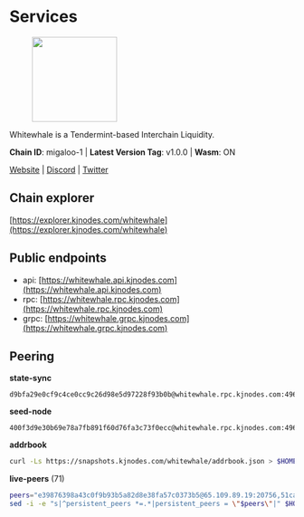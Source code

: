 # Services

<figure><img src="https://raw.githubusercontent.com/kj89/testnet_manuals/main/pingpub/logos/whitewhale.png" width="150" alt=""><figcaption></figcaption></figure>

Whitewhale is a Tendermint-based Interchain Liquidity.

**Chain ID**: migaloo-1 | **Latest Version Tag**: v1.0.0 | **Wasm**: ON

[Website](https://whitewhale.money) | [Discord](https://discord.gg/AyvcgD4jy3) | [Twitter](https://twitter.com/WhiteWhaleDefi)




## Chain explorer
[https://explorer.kjnodes.com/whitewhale](https://explorer.kjnodes.com/whitewhale)

## Public endpoints

* api: [https://whitewhale.api.kjnodes.com](https://whitewhale.api.kjnodes.com)
* rpc: [https://whitewhale.rpc.kjnodes.com](https://whitewhale.rpc.kjnodes.com)
* grpc: [https://whitewhale.grpc.kjnodes.com](https://whitewhale.grpc.kjnodes.com)

## Peering

**state-sync**

```text
d9bfa29e0cf9c4ce0cc9c26d98e5d97228f93b0b@whitewhale.rpc.kjnodes.com:49656
```

**seed-node**

```text
400f3d9e30b69e78a7fb891f60d76fa3c73f0ecc@whitewhale.rpc.kjnodes.com:49659
```

**addrbook**
```bash
curl -Ls https://snapshots.kjnodes.com/whitewhale/addrbook.json > $HOME/.migalood/config/addrbook.json
```

**live-peers** (71)
```bash
peers="e39876398a43c0f9b93b5a82d8e38fa57c0373b5@65.109.89.19:20756,51ca404bbc73d07fc0d6529388c90f807c5acf0b@65.109.104.72:20756,554eb4a15e05af8317c3f98d6efd51d1ace1bc9c@146.59.85.223:20756,d9bfa29e0cf9c4ce0cc9c26d98e5d97228f93b0b@65.109.88.38:49656,0f1d4faac06ce19b964a7e5db063b328e58fdc6f@65.108.141.109:46656,4da079a17063c84724965a5367bbf8a52528dd67@65.108.128.139:2060,f7dede5bd05eb9615c8c6fa273e25bd4f10f56b8@65.108.109.240:3000,aba0c3f98fb5bef1a0d991b8e2b8bba24f9908b6@65.108.111.236:55736,d23d14793da108b107ac809f5643d5bbbbbcb6a5@65.108.75.107:46656,f4cada0792353a16093ea9ecb872cb5962ce01ce@65.109.71.210:26656,8ab347211b90560a0dca64ef0e4eef29012f2f67@65.109.71.119:26656,0326c9ee117587b7ebe3b26b00820642a8cf48ff@65.108.238.102:20756,7e2bf7bdcc3b40a1dae4c9befb1ef1cb47d03c6d@65.108.10.37:26656,45a88789d86553f6cd7c7ee48786847e462e7dd6@5.75.161.219:26656,78f0f5aa89b7ed92a5728dd3f67f646d8dda5213@198.244.228.162:55736,0c38efdc028867765e68f02979958468384ad087@51.89.155.2:23656,32eed8c4079201b143d92860c9146b1d9e126aa2@168.119.89.8:26656,462a37ca052c4d058e505959393574045dce9489@116.202.36.240:20756,dfe5f91f824880e19d47475546d9874e0f2cea8c@5.79.74.229:8095,3b3428d679faa1bd498b3554ca798de3a0d802c6@162.19.89.8:20756,d8aa44568130ec24f953ce12708cb3ea72763cf5@88.208.241.28:26656,9780ea85f4d0f4cb5ebca14992ce11ebe1982d35@188.172.229.26:26656,b0a994ea4dd6371705e738e152f59936a569951e@89.58.43.178:49656,41caa4106f68977e3a5123e56f57934a2d34a1c1@95.214.53.5:27096,80be85c4980deccaa2fbd710029f0eb660dadf9a@51.81.16.186:26656,e91f650bb3d5b66762093150718af358c6355cc5@15.235.10.35:36656,4236750928a4dcb742e50e30e500ebc9ee39f240@35.223.246.103:26656,a46ad42b84690a2af0071f20337182b3bfba75fc@38.146.3.130:20756,c616069071f0864b5b0e995f8d8961536b41ab62@15.204.141.36:26656,e9e11032398b32a2dc6cc38b39bd81eb9125ed4d@65.108.97.58:2426,95a68d5280d9a3ae6d688e89bd4e4fe295b11a92@5.95.112.194:26656,45c246b7f17bb9d95a3155e53ae32850de03d946@195.14.6.2:26656,fe04ff9a13d8f0b23463e832f75eb5c845bd375e@213.239.214.73:7095,5429bc670b77cd9c61481912ea194bea8aa6d0cd@51.81.155.189:20756,3ef97d0e832e9e1312da0e5217a9297dd7f4b900@135.181.215.62:4110,a834ef7ec0a65ac7c5bf976a9af5adb3a71d7a19@65.108.8.247:20756,ccaccdf6bafcb57197d86a1420a289cd39fe0ae9@85.10.200.231:8095,6801b2f80cdb6a02fbc7e23e1e1d393788e37e84@64.5.123.231:26656,bad243ed32f5df33f3227aca407310e66ca19b19@116.202.143.92:20756,b3538ee0cf0245a5d7d7c1ef82cdf4a60e7d36ed@173.215.85.171:20080,9f55d181ba68c2a7b62d065fa5974bc1ada7395f@188.165.252.51:26656,dfb44159d26b62affd7112367e082b2397bbff15@65.108.136.206:26656,320ec920b1c1adc94556f9f64eeb575e07ef9d27@24.158.14.210:26656,6870906f86e474d88d077c7c55af36debe49da04@178.162.165.194:7095,347e6fa3c974e91aee92da5793486ba3f1bae67d@23.88.112.67:26656,a0a450ead908bd65813322c1373802ef32c5736d@65.108.235.33:4000,9c77e7e841e1e5231d0f793dfbe051e9cbb13747@94.79.54.137:16656,9f78d98a2196113cea17317ff655b2d78e1ed9c4@213.239.215.165:49656,d20e91b12956469860da37a8e538305dad8d23d4@185.119.118.110:4000,ebc272824924ea1a27ea3183dd0b9ba713494f83@195.3.220.136:27096,ba6f2c1a1174fbc19e1fff75922f56c779d788d8@38.146.3.131:20756,98e489fc375c4dd26eb0d2410fab4e1ab049f61b@144.126.141.236:26656,36e1c376a0c5da53382a8ccb081d6a3e4831d165@65.108.234.59:26666,59c74642d0ec4d012dd7bd0a7e5af1eadf2061b2@65.109.30.183:26656,2e756df28be5e4fa7d332ba732a160202ef86eee@167.235.21.165:26656,1d3809b25bbe6a29bc2415df77c9fc82e46fd384@18.117.74.187:26656,4f992b38332785ad794d52d936dc24792e719c9e@209.97.143.128:26656,1efa54b5e318fad742f060d3938a963333bd8ae9@142.93.189.65:26656,81eefc4de6acec31ccdd519d53270be024e4fe68@51.210.223.186:7095,8a9e42026a687b2762cefbd74584ccbd6afa0be1@65.109.83.124:26656,9cb7ba30c7eb7e9b516b90e09ca0f53250927440@146.59.52.135:8095,58a97513b4b96aaa4ca85445e740208cfc7c0af2@162.19.81.219:27502,72f41771f55bd20190e6a483245caead36f5ff38@57.128.92.207:27502,ae59eca81ad3e1d322be44963cdbe2a2da6d84cd@162.19.238.151:26656,6c42aacf3939d503bad695d86108d214680e04a8@144.76.175.189:20756,70d1818f50d983bfebf4c8546b221687b76cd4b0@51.81.107.95:20756,175ca82ab5b282549d68d79ff2c3703d26bcacef@141.94.109.71:20757,20a8ee3728b358f9de624febd85464eb89dddd37@63.225.118.133:36656,746b92ec1a7c743bf53a35515efc7ca77e9dcbac@174.138.190.190:36656,9755cab2585a2794453a5b396ef13b893393366f@65.108.212.224:46678,20e1000e88125698264454a884812746c2eb4807@65.108.227.217:20756"
sed -i -e "s|^persistent_peers *=.*|persistent_peers = \"$peers\"|" $HOME/.migalood/config/config.toml
```
